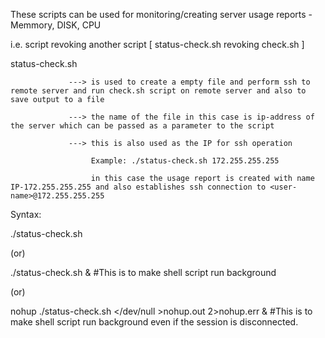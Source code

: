 These scripts can be used for monitoring/creating server usage reports - Memmory, DISK, CPU 

i.e. script revoking another script [ status-check.sh revoking check.sh ]

status-check.sh 
                
                 ---> is used to create a empty file and perform ssh to remote server and run check.sh script on remote server and also to save output to a file
                 
                 ---> the name of the file in this case is ip-address of the server which can be passed as a parameter to the script 
                 
                 ---> this is also used as the IP for ssh operation
                 
                      Example: ./status-check.sh 172.255.255.255
                 
                      in this case the usage report is created with name IP-172.255.255.255 and also establishes ssh connection to <user-name>@172.255.255.255

Syntax:

./status-check.sh <IP-address>

(or)

./status-check.sh <IP-address> &     #This is to make shell script run background

(or)

nohup ./status-check.sh <IP-address> </dev/null >nohup.out 2>nohup.err &    #This is to make shell script run background even if the session is disconnected. 


